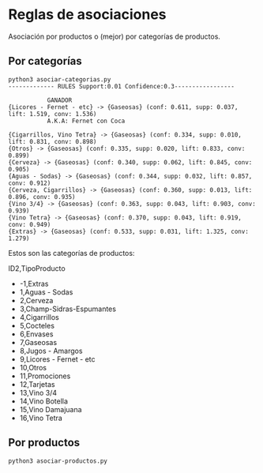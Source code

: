 # Reglas de asociaciones

Asociación por productos o (mejor) por categorías de productos.  

## Por categorías

```
python3 asociar-categorias.py
------------- RULES Support:0.01 Confidence:0.3-----------------

           GANADOR
{Licores - Fernet - etc} -> {Gaseosas} (conf: 0.611, supp: 0.037, lift: 1.519, conv: 1.536)
           A.K.A: Fernet con Coca

{Cigarrillos, Vino Tetra} -> {Gaseosas} (conf: 0.334, supp: 0.010, lift: 0.831, conv: 0.898)
{Otros} -> {Gaseosas} (conf: 0.335, supp: 0.020, lift: 0.833, conv: 0.899)
{Cerveza} -> {Gaseosas} (conf: 0.340, supp: 0.062, lift: 0.845, conv: 0.905)
{Aguas - Sodas} -> {Gaseosas} (conf: 0.344, supp: 0.032, lift: 0.857, conv: 0.912)
{Cerveza, Cigarrillos} -> {Gaseosas} (conf: 0.360, supp: 0.013, lift: 0.896, conv: 0.935)
{Vino 3/4} -> {Gaseosas} (conf: 0.363, supp: 0.043, lift: 0.903, conv: 0.939)
{Vino Tetra} -> {Gaseosas} (conf: 0.370, supp: 0.043, lift: 0.919, conv: 0.949)
{Extras} -> {Gaseosas} (conf: 0.533, supp: 0.031, lift: 1.325, conv: 1.279)
```

Estos son las categorías de productos:

ID2,TipoProducto
 - -1,Extras
 - 1,Aguas - Sodas
 - 2,Cerveza
 - 3,Champ-Sidras-Espumantes
 - 4,Cigarrillos
 - 5,Cocteles
 - 6,Envases
 - 7,Gaseosas
 - 8,Jugos - Amargos
 - 9,Licores - Fernet - etc
 - 10,Otros
 - 11,Promociones
 - 12,Tarjetas
 - 13,Vino 3/4
 - 14,Vino Botella
 - 15,Vino Damajuana
 - 16,Vino Tetra


## Por productos

```
python3 asociar-productos.py

```
